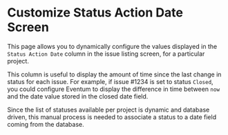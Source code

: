 # Customize Status Action Date Screen

This page allows you to dynamically configure the values displayed in the
`Status Action Date` column in the issue listing screen, for a particular
project.

This column is useful to display the amount of time since the last change in
status for each issue. For example, if issue #1234 is set to status `Closed`,
you could configure Eventum to display the difference in time between `now` and
the date value stored in the closed date field.

Since the list of statuses available per project is dynamic and database
driven, this manual process is needed to associate a status to a date field
coming from the database.
